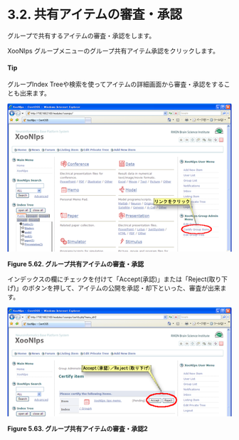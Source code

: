 # 3.2. 共有アイテムの審査・承認

グループで共有するアイテムの審査・承認をします。

XooNIps グループメニューのグループ共有アイテム承認をクリックします。

#### Tip

グループIndex Treeや検索を使ってアイテムの詳細画面から審査・承認をすることも出来ます。

![](../../../.gitbook/assets/xoonips-operate57.png)

**Figure 5.62. グループ共有アイテムの審査・承認**  


インデックスの欄にチェックを付けて「Accept\(承認\)」または「Reject\(取り下げ\)」のボタンを押して、アイテムの公開を承認・却下といった、審査が出来ます。

![](../../../.gitbook/assets/xoonips-operate58.png)

 **Figure 5.63. グループ共有アイテムの審査・承認2**

